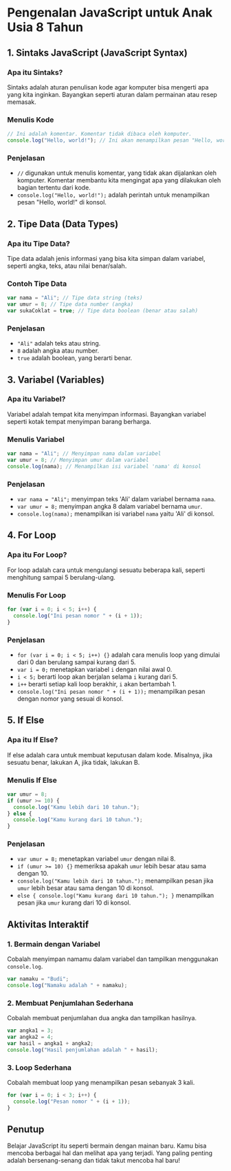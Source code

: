 
# Pengenalan JavaScript untuk Anak Usia 8 Tahun

## 1. Sintaks JavaScript (JavaScript Syntax)

### Apa itu Sintaks?
Sintaks adalah aturan penulisan kode agar komputer bisa mengerti apa yang kita inginkan. Bayangkan seperti aturan dalam permainan atau resep memasak.

### Menulis Kode
```javascript
// Ini adalah komentar. Komentar tidak dibaca oleh komputer.
console.log("Hello, world!"); // Ini akan menampilkan pesan "Hello, world!" di konsol
```

### Penjelasan
- `//` digunakan untuk menulis komentar, yang tidak akan dijalankan oleh komputer. Komentar membantu kita mengingat apa yang dilakukan oleh bagian tertentu dari kode.
- `console.log("Hello, world!");` adalah perintah untuk menampilkan pesan "Hello, world!" di konsol.

## 2. Tipe Data (Data Types)

### Apa itu Tipe Data?
Tipe data adalah jenis informasi yang bisa kita simpan dalam variabel, seperti angka, teks, atau nilai benar/salah.

### Contoh Tipe Data
```javascript
var nama = "Ali"; // Tipe data string (teks)
var umur = 8; // Tipe data number (angka)
var sukaCoklat = true; // Tipe data boolean (benar atau salah)
```

### Penjelasan
- `"Ali"` adalah teks atau string.
- `8` adalah angka atau number.
- `true` adalah boolean, yang berarti benar.

## 3. Variabel (Variables)

### Apa itu Variabel?
Variabel adalah tempat kita menyimpan informasi. Bayangkan variabel seperti kotak tempat menyimpan barang berharga.

### Menulis Variabel
```javascript
var nama = "Ali"; // Menyimpan nama dalam variabel
var umur = 8; // Menyimpan umur dalam variabel
console.log(nama); // Menampilkan isi variabel 'nama' di konsol
```

### Penjelasan
- `var nama = "Ali";` menyimpan teks 'Ali' dalam variabel bernama `nama`.
- `var umur = 8;` menyimpan angka 8 dalam variabel bernama `umur`.
- `console.log(nama);` menampilkan isi variabel `nama` yaitu 'Ali' di konsol.

## 4. For Loop

### Apa itu For Loop?
For loop adalah cara untuk mengulangi sesuatu beberapa kali, seperti menghitung sampai 5 berulang-ulang.

### Menulis For Loop
```javascript
for (var i = 0; i < 5; i++) {
  console.log("Ini pesan nomor " + (i + 1));
}
```

### Penjelasan
- `for (var i = 0; i < 5; i++) {}` adalah cara menulis loop yang dimulai dari 0 dan berulang sampai kurang dari 5.
- `var i = 0;` menetapkan variabel `i` dengan nilai awal 0.
- `i < 5;` berarti loop akan berjalan selama `i` kurang dari 5.
- `i++` berarti setiap kali loop berakhir, `i` akan bertambah 1.
- `console.log("Ini pesan nomor " + (i + 1));` menampilkan pesan dengan nomor yang sesuai di konsol.

## 5. If Else

### Apa itu If Else?
If else adalah cara untuk membuat keputusan dalam kode. Misalnya, jika sesuatu benar, lakukan A, jika tidak, lakukan B.

### Menulis If Else
```javascript
var umur = 8;
if (umur >= 10) {
  console.log("Kamu lebih dari 10 tahun.");
} else {
  console.log("Kamu kurang dari 10 tahun.");
}
```

### Penjelasan
- `var umur = 8;` menetapkan variabel `umur` dengan nilai 8.
- `if (umur >= 10) {}` memeriksa apakah `umur` lebih besar atau sama dengan 10.
- `console.log("Kamu lebih dari 10 tahun.");` menampilkan pesan jika `umur` lebih besar atau sama dengan 10 di konsol.
- `else { console.log("Kamu kurang dari 10 tahun."); }` menampilkan pesan jika `umur` kurang dari 10 di konsol.

## Aktivitas Interaktif

### 1. Bermain dengan Variabel
Cobalah menyimpan namamu dalam variabel dan tampilkan menggunakan `console.log`.
```javascript
var namaku = "Budi";
console.log("Namaku adalah " + namaku);
```

### 2. Membuat Penjumlahan Sederhana
Cobalah membuat penjumlahan dua angka dan tampilkan hasilnya.
```javascript
var angka1 = 3;
var angka2 = 4;
var hasil = angka1 + angka2;
console.log("Hasil penjumlahan adalah " + hasil);
```

### 3. Loop Sederhana
Cobalah membuat loop yang menampilkan pesan sebanyak 3 kali.
```javascript
for (var i = 0; i < 3; i++) {
  console.log("Pesan nomor " + (i + 1));
}
```

## Penutup
Belajar JavaScript itu seperti bermain dengan mainan baru. Kamu bisa mencoba berbagai hal dan melihat apa yang terjadi. Yang paling penting adalah bersenang-senang dan tidak takut mencoba hal baru!
